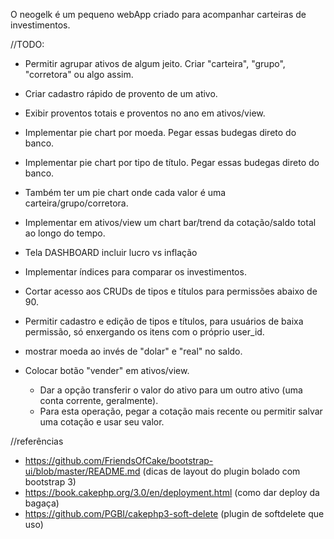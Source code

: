 O neogelk é um pequeno webApp criado para acompanhar carteiras de investimentos.

//TODO:
- Permitir agrupar ativos de algum jeito. Criar "carteira", "grupo", "corretora" ou algo assim.
- Criar cadastro rápido de provento de um ativo. 
- Exibir proventos totais e proventos no ano em ativos/view.
- Implementar pie chart por moeda. Pegar essas budegas direto do banco.
- Implementar pie chart por tipo de título. Pegar essas budegas direto do banco.
- Também ter um pie chart onde cada valor é uma carteira/grupo/corretora.
- Implementar em ativos/view um chart bar/trend da cotação/saldo total ao longo do tempo.
- Tela DASHBOARD incluir lucro vs inflação
- Implementar índices para comparar os investimentos.
- Cortar acesso aos CRUDs de tipos e títulos para permissões abaixo de 90.
- Permitir cadastro e edição de tipos e títulos, para usuários de baixa permissão, só enxergando os itens com o próprio user_id.
- mostrar moeda ao invés de "dolar" e "real" no saldo.

- Colocar botão "vender" em ativos/view. 
  - Dar a opção transferir o valor do ativo para um outro ativo (uma conta corrente, geralmente).
  - Para esta operação, pegar a cotação mais recente ou permitir salvar uma cotação e usar seu valor.

//referências
- https://github.com/FriendsOfCake/bootstrap-ui/blob/master/README.md (dicas de layout do plugin bolado com bootstrap 3)
- https://book.cakephp.org/3.0/en/deployment.html (como dar deploy da bagaça)
- https://github.com/PGBI/cakephp3-soft-delete (plugin de softdelete que uso)
